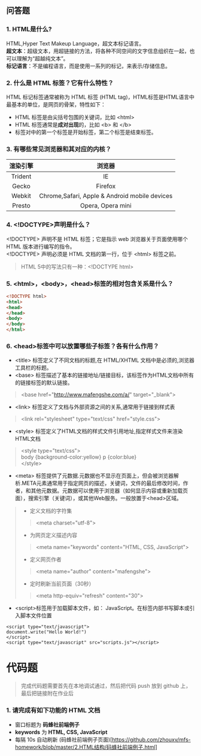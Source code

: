 ## 问答题
### 1. HTML是什么?  
HTML,Hyper Text Makeup Language，超文本标记语言。  
**超文本**：超级文本，用超链接的方法，将各种不同空间的文字信息组织在一起，也可以理解为“超越纯文本”。  
**标记语言**：不是编程语言，而是使用一系列的标记，来表示/存储信息。
### 2. 什么是 HTML 标签？它有什么特性？
HTML 标记标签通常被称为 HTML 标签 (HTML tag)，HTML标签是HTML语言中最基本的单位，是网页的骨架，特性如下：
* HTML 标签是由尖括号包围的关键词，比如 &lt;html>
* HTML 标签通常是**成对出现**的，比如 &lt;b> 和 &lt;/b>
* 标签对中的第一个标签是开始标签，第二个标签是结束标签。
### 3. 有哪些常见浏览器和其对应的内核？  
渲染引擎 | 浏览器
:-: | :-:  
Trident |	IE  
Gecko |	Firefox  
Webkit |	Chrome,Safari, Apple & Android   mobile devices
Presto |	Opera, Opera mini
### 4. &lt;!DOCTYPE>声明是什么？
&lt;!DOCTYPE> 声明不是 HTML 标签；它是指示 web 浏览器关于页面使用哪个 HTML 版本进行编写的指令。  
&lt;!DOCTYPE> 声明必须是 HTML 文档的第一行，位于 &lt;html> 标签之前。  
>HTML 5中的写法只有一种：&lt;!DOCTYPE html>
### 5. &lt;html>，&lt;body>，&lt;head>标签的相对包含关系是什么？
``` html
<!DOCTYPE html>
<html>
<head>
</head>
<body>
</body>
</html>
```
### 6. &lt;head>标签中可以放置哪些子标签？各有什么作用？

* &lt;title> 标签定义了不同文档的标题,在 HTML/XHTML 文档中是必须的,浏览器工具栏的标题。
* &lt;base> 标签描述了基本的链接地址/链接目标，该标签作为HTML文档中所有的链接标签的默认链接。
>&lt;base href="http://www.mafengshe.com/a/" target="_blank">
* &lt;link> 标签定义了文档与外部资源之间的关系,通常用于链接到样式表
>&lt;link rel="stylesheet" type="text/css" href="style.css">
* &lt;style> 标签定义了HTML文档的样式文件引用地址,指定样式文件来渲染HTML文档
>&lt;style type="text/css">  
  body {background-color:yellow}
  p {color:blue}  
  &lt;/style>
* &lt;meta> 标签提供了元数据.元数据也不显示在页面上，但会被浏览器解析.META元素通常用于指定网页的描述，关键词，文件的最后修改时间，作者，和其他元数据。元数据可以使用于浏览器（如何显示内容或重新加载页面），搜索引擎（关键词），或其他Web服务。一般放置于&lt;head>区域。
>* 定义文档的字符集
>>&lt;meta charset="utf-8">  
>* 为网页定义描述内容
>>&lt;meta name="keywords" content="HTML, CSS, JavaScript">  
>* 定义网页作者
>>&lt;meta name="author" content="mafengshe">  
>* 定时刷新当前页面（30秒）
>>&lt;meta http-equiv="refresh" content="30">
* &lt;script>标签用于加载脚本文件，如： JavaScript。在标签内部书写脚本或引入脚本文件位置
```
<script type="text/javascript">
document.write("Hello World!")
</script>
<script type="text/javascript" src="scripts.js"></script>
```
# 代码题
>完成代码题需要首先在本地调试通过，然后把代码 push 放到 github 上，最后把链接附在作业后
### 1. 请完成有如下功能的 HTML 文档
* 窗口标题为 **码蜂社前端例子**
* **keywords** 为 **HTML, CSS, JavaScript**
* 每隔 10s 自动刷新
(码蜂社前端例子页面)[https://github.com/zhouxv/mfs-homework/blob/master/2.HTML结构/码蜂社前端例子.html]
